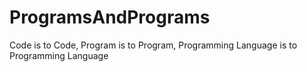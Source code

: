 # ProgramsAndPrograms
Code is to Code, Program is to Program, Programming Language is to Programming Language
